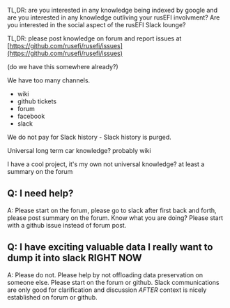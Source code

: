 TL,DR: are you interested in any knowledge being indexed by google and are you interested in any knowledge outliving your rusEFI involvment? Are you interested in the social aspect of the rusEFI Slack lounge?

TL,DR: please post knowledge on forum and report issues at [https://github.com/rusefi/rusefi/issues](https://github.com/rusefi/rusefi/issues)

(do we have this somewhere already?)

We have too many channels.

* wiki
* github tickets
* forum
* facebook
* slack

We do not pay for Slack history - Slack history is purged.

Universal long term car knowledge? probably wiki

I have a cool project, it's my own not universal knowledge? at least a summary on the forum

## Q: I need help?

A: Please start on the forum, please go to slack after first back and forth, please post summary on the forum. Know what you are doing? Please start with a github issue instead of forum post.

## Q: I have exciting valuable data I really want to dump it into slack RIGHT NOW

A: Please do not. Please help by not offloading data preservation on someone else. Please start on the forum or github. Slack communications are only good for clarification and discussion *AFTER* context is nicely established on forum or github.

